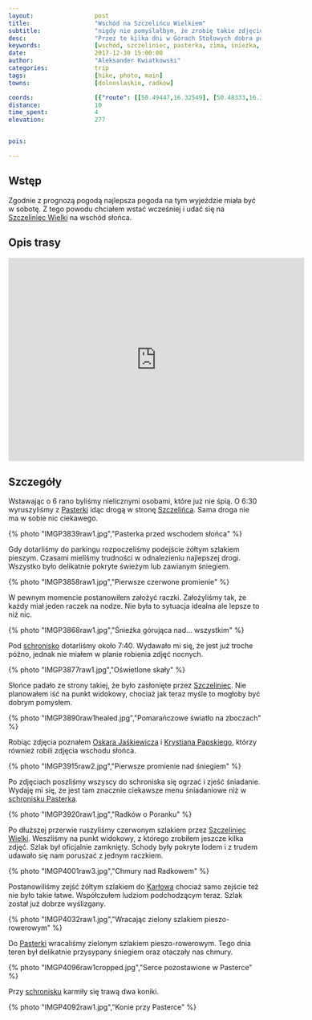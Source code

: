 ```yaml
---
layout:                 post
title:                  "Wschód na Szczelińcu Wielkiem"
subtitle:               "nigdy nie pomyślałbym, że zrobię takie zdjęcie Śnieżki z takiego miejsca"
desc:                   "Przez te kilka dni w Górach Stołowych dobra pogoda była tyko drugiego dnia. Nie mogłem opuścić tej okazji i dlatego zaplanowaliśmy wyjście na wschód słońca na Szczelińcu Wielkim. Efekty mnie wyraźnie zaskoczyły."
keywords:               [wschód, szczeliniec, pasterka, zima, śnieżka, dalekie obserwacje, śnieg]
date:                   2017-12-30 15:00:00
author:                 "Aleksander Kwiatkowski"
categories:             trip
tags:                   [hike, photo, main]
towns:                  [dolnoslaskie, radkow]

coords:                 [{"route": [[50.49447,16.32549], [50.48333,16.33759], [50.48529,16.34034], [50.48354,16.33725], [50.47541,16.33785], [50.48300,16.32644], [50.48993,16.32832]], "type": "hike"}]
distance:               10
time_spent:             4
elevation:              277


pois:

---
```


[oskar-jaskiewicz]: http://www.oskarjaskiewicz.pl/
[krystian-papski]: https://www.facebook.com/papskifotografia/

[wiki-szczeliniec-wielki]: https://pl.wikipedia.org/wiki/Szczeliniec_Wielki
[wiki-pasterka-schronisko]: https://pl.wikipedia.org/wiki/Schronisko_PTTK_%E2%80%9EPasterka%E2%80%9D
[wiki-pasterka]: https://pl.wikipedia.org/wiki/Pasterka_(wojew%C3%B3dztwo_dolno%C5%9Bl%C4%85skie)
[wiki-szczeliniec-schronisko]: https://pl.wikipedia.org/wiki/Schronisko_PTTK_%E2%80%9ENa_Szczeli%C5%84cu%E2%80%9D
[wiki-karlow]: https://pl.wikipedia.org/wiki/Kar%C5%82%C3%B3w

Wstęp
-----

Zgodnie z prognozą pogodą najlepsza pogoda na tym wyjeździe miała być w sobotę.
Z tego powodu chciałem wstać wcześniej i udać się na
[Szczeliniec Wielki][wiki-szczeliniec-wielki] na wschód słońca.

Opis trasy
---------

<iframe height='405' width='590' frameborder='0' allowtransparency='true' scrolling='no' src='https://www.strava.com/activities/1338142223/embed/d9c9e9ae81eead5886558265404493593b814c2e'></iframe>

Szczegóły
---------

Wstawając o 6 rano byliśmy nielicznymi osobami, które już nie śpią.
O 6:30 wyruszyliśmy
z [Pasterki][wiki-pasterka] idąc drogą w stronę [Szczelińca][wiki-szczeliniec-wielki].
Sama droga nie ma w sobie nic ciekawego.

{% photo "IMGP3839raw1.jpg","Pasterka przed wschodem słońca" %}

Gdy dotarliśmy do parkingu rozpoczeliśmy podejście żółtym szlakiem pieszym.
Czasami mieliśmy trudności w odnalezieniu najlepszej drogi. Wszystko było
delikatnie pokryte świeżym lub zawianym śniegiem.

{% photo "IMGP3858raw1.jpg","Pierwsze czerwone promienie" %}

W pewnym momencie postanowiłem założyć raczki. Założyliśmy tak, że każdy miał
jeden raczek na nodze. Nie była to sytuacja idealna ale lepsze to niż nic.

{% photo "IMGP3868raw1.jpg","Śnieżka górująca nad... wszystkim" %}

Pod [schronisko][wiki-szczeliniec-schronisko] dotarliśmy około 7:40. Wydawało mi się,
że jest już troche późno, jednak nie miałem w planie robienia zdjęć nocnych.

{% photo "IMGP3877raw1.jpg","Oświetlone skały" %}

Słońce padało ze strony takiej, że było zasłonięte przez [Szczeliniec][wiki-szczeliniec-wielki].
Nie planowałem iść na punkt widokowy, chociaż jak teraz myśle to mogłoby być
dobrym pomysłem.

{% photo "IMGP3890raw1healed.jpg","Pomarańczowe światło na zboczach" %}

Robiąc zdjęcia poznałem
[Oskara Jaśkiewicza][oskar-jaskiewicz] i [Krystiana Papskiego][krystian-papski],
którzy również robili zdjęcia wschodu słońca.

{% photo "IMGP3915raw2.jpg","Pierwsze promienie nad śniegiem" %}

Po zdjęciach poszliśmy wszyscy do schroniska się ogrzać
i zjeść śniadanie. Wydaję mi się,
że jest tam znacznie ciekawsze menu śniadaniowe niż w
[schronisku Pasterka][wiki-pasterka-schronisko].

{% photo "IMGP3920raw1.jpg","Radków o Poranku" %}

Po dłuższej przerwie ruszyliśmy czerwonym szlakiem przez
[Szczeliniec Wielki][wiki-szczeliniec-wielki]. Weszliśmy na punkt widokowy, z
którego zrobiłem jeszcze kilka zdjęć. Szlak był oficjalnie zamknięty.
Schody były pokryte lodem i z trudem udawało się nam poruszać z jednym
raczkiem.

{% photo "IMGP4001raw3.jpg","Chmury nad Radkowem" %}

Postanowiliśmy zejść żółtym szlakiem do [Karłowa][wiki-karlow] chociaż
samo zejście też nie było takie łatwe. Współczułem ludziom podchodzącym teraz.
Szlak został już dobrze wyślizgany.

{% photo "IMGP4032raw1.jpg","Wracając zielony szlakiem pieszo-rowerowym" %}

Do [Pasterki][wiki-pasterka-schronisko] wracaliśmy zielonym szlakiem
pieszo-rowerowym. Tego dnia teren był delikatnie przysypany śniegiem oraz
otaczały nas chmury.

{% photo "IMGP4096raw1cropped.jpg","Serce pozostawione w Pasterce" %}  

Przy [schronisku][wiki-pasterka-schronisko] karmiły się trawą dwa koniki.

{% photo "IMGP4092raw1.jpg","Konie przy Pasterce" %}  
